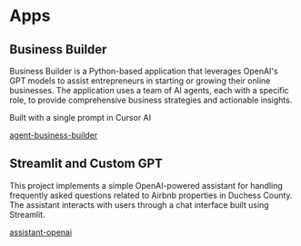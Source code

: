 # Apps

## Business Builder

Business Builder is a Python-based application that leverages OpenAI's GPT models to assist entrepreneurs in starting or growing their online businesses. The application uses a team of AI agents, each with a specific role, to provide comprehensive business strategies and actionable insights.

Built with a single prompt in Cursor AI

[agent-business-builder](./agent-business-builder/)

## Streamlit and Custom GPT

This project implements a simple OpenAI-powered assistant for handling frequently asked questions related to Airbnb properties in Duchess County. The assistant interacts with users through a chat interface built using Streamlit.

[assistant-openai](./assistant-openai/)

